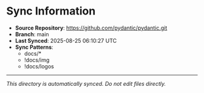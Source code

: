# Sync Information

- **Source Repository**: https://github.com/pydantic/pydantic.git
- **Branch**: main
- **Last Synced**: 2025-08-25 06:10:27 UTC
- **Sync Patterns**:
  - docs/*
  - !docs/img
  - !docs/logos

---
*This directory is automatically synced. Do not edit files directly.*
